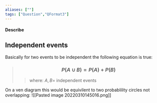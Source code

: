 ```yaml
---
aliases: [""]
tags: ["Question","QFormat3"]
---
```


#### Describe
## Independent events

Basically for two events to be independent the following equation is true:
> ### $$ P( A \cup B ) = P(A) + P(B) $$ 
>> where:
>> $A,B=$ independent events

On a ven diagram this would be equivilent to two probablility circles not overlapping:
![[Pasted image 20220310145016.png]]